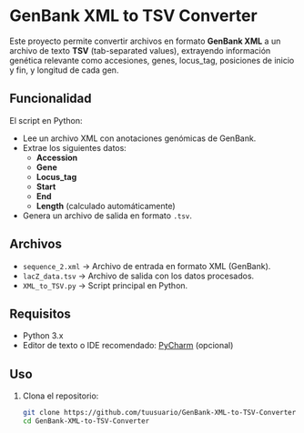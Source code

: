 # GenBank XML to TSV Converter

Este proyecto permite convertir archivos en formato **GenBank XML** a un archivo de texto **TSV** (tab-separated values), extrayendo información genética relevante como accesiones, genes, locus_tag, posiciones de inicio y fin, y longitud de cada gen.

## Funcionalidad
El script en Python:
- Lee un archivo XML con anotaciones genómicas de GenBank.
- Extrae los siguientes datos:
  - **Accession**  
  - **Gene**  
  - **Locus_tag**  
  - **Start**  
  - **End**  
  - **Length** (calculado automáticamente)  
- Genera un archivo de salida en formato `.tsv`.

## Archivos
- `sequence_2.xml` → Archivo de entrada en formato XML (GenBank).  
- `lacZ_data.tsv` → Archivo de salida con los datos procesados.  
- `XML_to_TSV.py` → Script principal en Python.

## Requisitos
- Python 3.x  
- Editor de texto o IDE recomendado: [PyCharm](https://www.jetbrains.com/pycharm/) (opcional)

## Uso

1. Clona el repositorio:
   ```bash
   git clone https://github.com/tuusuario/GenBank-XML-to-TSV-Converter.git
   cd GenBank-XML-to-TSV-Converter
